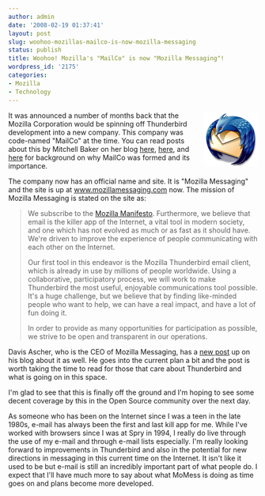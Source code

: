 ```yaml
---
author: admin
date: '2008-02-19 01:37:41'
layout: post
slug: woohoo-mozillas-mailco-is-now-mozilla-messaging
status: publish
title: Woohoo! Mozilla's "MailCo" is now "Mozilla Messaging"!
wordpress_id: '2175'
categories:
- Mozilla
- Technology
---
```

<img src="/images/tb-logo.png" border="0" align="right" alt="Thunderbird">It was announced a number of months back that the Mozilla Corporation would be spinning off Thunderbird development into a new company. This company was code-named "MailCo" at the time. You can read posts about this by Mitchell Baker on her blog <a href="http://blog.lizardwrangler.com/2007/09/17/mozillas-new-focus-on-thunderbird-and-internet-communications/">here</a>, <a href="http://blog.lizardwrangler.com/2007/10/08/thunderbird-process-of-change-part-1/">here</a>, and <a href="http://blog.lizardwrangler.com/2007/10/08/thunderbird-proces-of-change-part-2/">here</a> for background on why MailCo was formed and its importance.

The company now has an official name and site. It is "Mozilla Messaging" and the site is up at <a href="http://www.mozillamessaging.com">www.mozillamessaging.com</a> now. The mission of Mozilla Messaging is stated on the site as:
<blockquote>We subscribe to the <a href="http://www.mozilla.org/about/mozilla-manifesto.html">Mozilla Manifesto</a>. Furthermore, we believe that email is the killer app of the Internet, a vital tool in modern society, and one which has not evolved as much or as fast as it should have. We're driven to improve the experience of people communicating with each other on the Internet.

Our first tool in this endeavor is the Mozilla Thunderbird email client, which is already in use by millions of people worldwide. Using a collaborative, participatory process, we will work to make Thunderbird the most useful, enjoyable communications tool possible. It's a huge challenge, but we believe that by finding like-minded people who want to help, we can have a real impact, and have a lot of fun doing it.

In order to provide as many opportunities for participation as possible, we strive to be open and transparent in our operations.</blockquote>
Davis Ascher, who is the CEO of Mozilla Messaging, has a <a href="http://ascher.ca/blog/2008/02/19/mozilla-messaging/">new post</a> up on his blog about it as well. He goes into the current plan a bit and the post is worth taking the time to read for those that care about Thunderbird and what is going on in this space.

I'm glad to see that this is finally off the ground and I'm hoping to see some decent coverage by this in the Open Source community over the next day. 

As someone who has been on the Internet since I was a teen in the late 1980s, e-mail has always been the first and last kill app for me. While I've worked with browsers since I was at Spry in 1994, I really do live through the use of my e-mail and through e-mail lists especially. I'm really looking forward to improvements in Thunderbird and also in the potential for new directions in messaging in this current time on the Internet. It isn't like it used to be but e-mail is still an incredibly important part of what people do. I expect that I'll have much more to say about what MoMess is doing as time goes on and plans become more developed.
